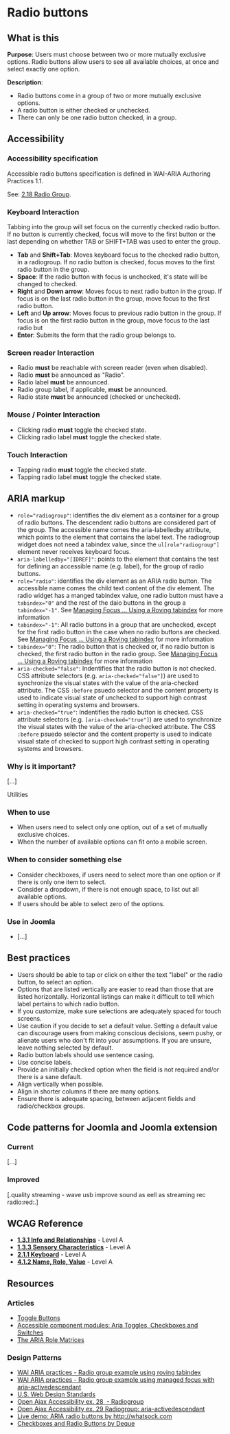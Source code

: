 # Radio buttons
## What is this

**Purpose**: Users must choose between two or more mutually exclusive options. Radio buttons allow users to see all available choices, at once and select exactly one option.

**Description**:

* Radio buttons come in a group of two or more mutually exclusive options.
* A radio button is either checked or unchecked.
* There can only be one radio button checked, in a group.

## Accessibility
### Accessibility specification
Accessible radio buttons specification is defined in WAI-ARIA Authoring Practices 1.1.

See: [2.18 Radio Group](https://www.w3.org/TR/wai-aria-practices-1.1/).

### Keyboard Interaction
Tabbing into the group will set focus on the currently checked radio button. If no button is currently checked, focus will move to the first button or the last depending on whether TAB or SHIFT+TAB was used to enter the group.

* **Tab** and **Shift+Tab**: Moves keyboard focus to the checked radio button, in a radiogroup.
If no radio button is checked, focus moves to the first radio button in the group.
* **Space**:  If the radio button with focus is unchecked, it's state will be changed to checked.
* **Right** and **Down arrow**: Moves focus to next radio button in the group.
If focus is on the last radio button in the group, move focus to the first radio button.
* **Left** and **Up arrow**: Moves focus to previous radio button in the group.
If focus is on the first radio button in the group, move focus to the last radio but
* **Enter**:  Submits the form that the radio group belongs to.

### Screen reader Interaction

* Radio **must** be reachable with screen reader (even when disabled).
* Radio **must** be announced as "Radio".
* Radio label **must** be announced.
* Radio group label, if applicable, **must** be announced.
* Radio state **must** be announced (checked or unchecked).

### Mouse / Pointer Interaction

* Clicking radio **must** toggle the checked state.
* Clicking radio label **must** toggle the checked state.

### Touch Interaction

* Tapping radio **must** toggle the checked state.
* Tapping radio label **must** toggle the checked state.

## ARIA markup
* `role="radiogroup"`: identifies the div element as a container for a group of radio buttons. The descendent radio buttons are considered part of the group. The accessible name comes the aria-labelledby attribute, which points to the element that contains the label text. The radiogroup widget does not need a tabindex value, since the `ul[role"radiogroup"]` element never receives keyboard focus.
* `aria-labelledby="[IDREF]"`: points to the element that contains the test for defining an accessible name (e.g. label), for the group of radio buttons.
* `role="radio"`: identifies the div element as an ARIA radio button. The accessible name comes the child text content of the div element. The radio widget has a manged tabindex value, one radio button must have a `tabindex="0"` and the rest of the daio buttons in the group a `tabindex="-1"`. See [ Managing Focus ... Using a Roving tabindex](https://www.w3.org/TR/wai-aria-practices-1.1/#kbd_roving_tabindex) for more information
* `tabindex="-1"`: All radio buttons in a group that are unchecked, except for the first radio button in the case when no radio buttons are checked. See [ Managing Focus ... Using a Roving tabindex](https://www.w3.org/TR/wai-aria-practices-1.1/#kbd_roving_tabindex) for more information
* `tabindex="0"`: The radio button that is checked or, if no radio button is checked, the first radio button in the radio group. See [ Managing Focus ... Using a Roving tabindex](https://www.w3.org/TR/wai-aria-practices-1.1/#kbd_roving_tabindex) for more information
* `aria-checked="false"`: Indentifies that the radio button is not checked. CSS attribute selectors (e.g. `aria-checked="false"]`) are used to synchronize the visual states with the value of the aria-checked attribute. The CSS `:before` psuedo selector and the content property is used to indicate visual state of unchecked to support high contrast setting in operating systems and browsers.
* `aria-checked="true"`: Indentifies the radio button is checked. CSS attribute selectors (e.g. `[aria-checked="true"]`) are used to synchronize the visual states with the value of the aria-checked attribute. The CSS `:before` psuedo selector and the content property is used to indicate visual state of checked to support high contrast setting in operating systems and browsers.

### Why is it important?

[...]

Utilities

### When to use

* When users need to select only one option, out of a set of mutually exclusive choices.
* When the number of available options can fit onto a mobile screen.

### When to consider something else

* Consider checkboxes, if users need to select more than one option or if there is only one item to select.
* Consider a dropdown, if there is not enough space, to list out all available options.
* If users should be able to select zero of the options.

### Use in Joomla

* [...]

## Best practices

* Users should be able to tap or click on either the text "label" or the radio button, to select an option.
* Options that are listed vertically are easier to read than those that are listed horizontally. Horizontal listings can make it difficult to tell which label pertains to which radio button.
* If you customize, make sure selections are adequately spaced for touch screens.
* Use caution if you decide to set a default value. Setting a default value can discourage users from making conscious decisions, seem pushy, or alienate users who don't fit into your assumptions. If you are unsure, leave nothing selected by default.
* Radio button labels should use sentence casing.
* Use concise labels.
* Provide an initially checked option when the field is not required and/or there is a sane default.
* Align vertically when possible.
* Align in shorter columns if there are many options.
* Ensure there is adequate spacing, between adjacent fields and radio/checkbox groups.

## Code patterns for Joomla and Joomla extension
### Current
[...]

### Improved
[.quality streaming - wave
 usb improve sound as eell as streaming
 rec radio:red:.]

## WCAG Reference
* **[1.3.1 Info and Relationships](https://www.w3.org/WAI/WCAG20/quickref/#content-structure-separation-programmatic)** - Level A
* **[1.3.3 Sensory Characteristics](https://www.w3.org/WAI/WCAG20/quickref/#content-structure-separation-understanding)** - Level A 
* **[2.1.1 Keyboard](https://www.w3.org/WAI/WCAG20/quickref/#keyboard-operation-keyboard-operable)** - Level A
* **[4.1.2 Name, Role, Value](https://www.w3.org/WAI/WCAG20/quickref/#ensure-compat-rsv)** - Level A

## Resources
### Articles
* [Toggle Buttons](https://inclusive-components.design/toggle-button/)
* [Accessible component modules: Aria Toggles, Checkboxes and Switches](http://whatsock.com/tsg/)
* [The ARIA Role Matrices](http://whatsock.com/training/matrices/)

### Design Patterns
* [WAI ARIA practices - Radio group example using roving tabindex](https://www.w3.org/TR/wai-aria-practices-1.1/examples/radio/radio-1/radio-1.html)
* [WAI ARIA practices - Radio group example using managed focus with aria-activedescendant](https://www.w3.org/TR/wai-aria-practices-1.1/examples/radio/radio-2/radio-2.html)
* [U.S. Web Design Standards ](https://standards.usa.gov/components/form-controls/)
* [Open Ajax Accessibility ex. 28  - Radiogroup](http://oaa-accessibility.org/example/28/)
* [Open Ajax Accessibility ex. 29 Radiogroup: aria-activedescendant](http://oaa-accessibility.org/example/29/)
* [Live demo: ARIA radio buttons by http://whatsock.com ](http://whatsock.com/tsg/Coding%20Arena/ARIA%20Radio%20Buttons/ARIA%20Radio%20Buttons/demo.htm)
* [Checkboxes and Radio Buttons by Deque](https://dequeuniversity.com/library/aria/custom-controls/sf-checkboxes-radios)
